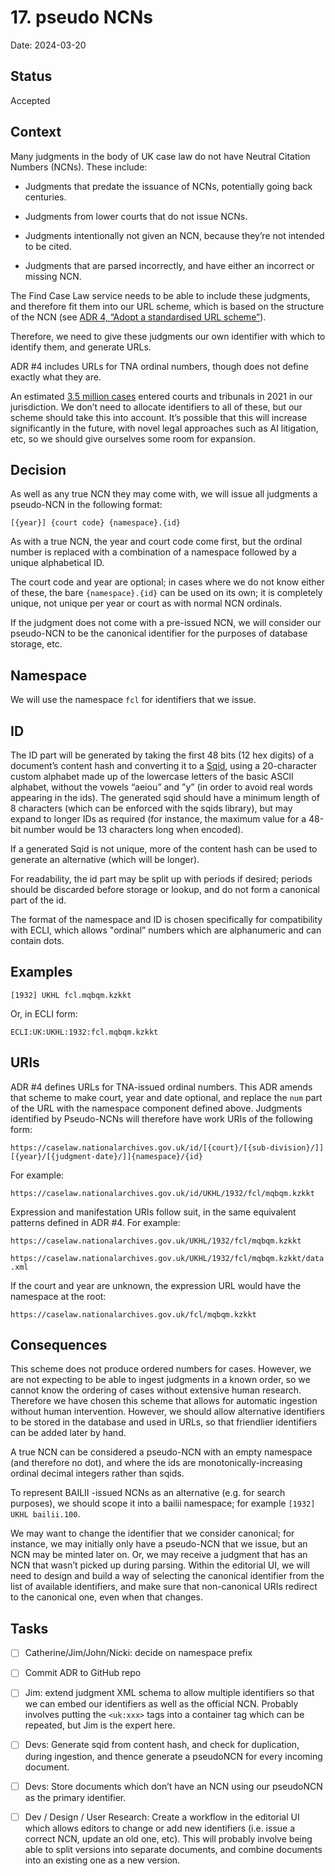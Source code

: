 # 17. pseudo NCNs

Date: 2024-03-20

## Status

Accepted

## Context

Many judgments in the body of UK case law do not have Neutral Citation Numbers (NCNs). These include:

- Judgments that predate the issuance of NCNs, potentially going back centuries.

- Judgments from lower courts that do not issue NCNs.

- Judgments intentionally not given an NCN, because they’re not intended to be cited.

- Judgments that are parsed incorrectly, and have either an incorrect or missing NCN.

The Find Case Law service needs to be able to include these judgments, and therefore fit them into our URL scheme, which is based on the structure of the NCN (see [ADR 4, “Adopt a standardised URL scheme”](https://github.com/nationalarchives/ds-find-caselaw-docs/blob/main/doc/adr/0004-adopt-a-standardised-url-scheme.md)).

Therefore, we need to give these judgments our own identifier with which to identify them, and generate URLs.

ADR #4 includes URLs for TNA ordinal numbers, though does not define exactly what they are.

An estimated [3.5 million cases](https://commonslibrary.parliament.uk/research-briefings/cbp-8372/) entered courts and tribunals in 2021 in our jurisdiction. We don’t need to allocate identifiers to all of these, but our scheme should take this into account. It’s possible that this will increase significantly in the future, with novel legal approaches such as AI litigation, etc, so we should give ourselves some room for expansion.

## Decision

As well as any true NCN they may come with, we will issue all judgments a pseudo-NCN in the following format:

`[{year}] {court code} {namespace}.{id}`

As with a true NCN, the year and court code come first, but the ordinal number is replaced with a combination of a namespace followed by a unique alphabetical ID.

The court code and year are optional; in cases where we do not know either of these, the bare `{namespace}.{id}` can be used on its own; it is completely unique, not unique per year or court as with normal NCN ordinals.

If the judgment does not come with a pre-issued NCN, we will consider our pseudo-NCN to be the canonical identifier for the purposes of database storage, etc.

## Namespace

We will use the namespace `fcl` for identifiers that we issue.

## ID

The ID part will be generated by taking the first 48 bits (12 hex digits) of a document’s content hash and converting it to a [Sqid](https://sqids.org/), using a 20-character custom alphabet made up of the lowercase letters of the basic ASCII alphabet, without the vowels “aeiou” and ”y” (in order to avoid real words appearing in the ids). The generated sqid should have a minimum length of 8 characters (which can be enforced with the sqids library), but may expand to longer IDs as required (for instance, the maximum value for a 48-bit number would be 13 characters long when encoded).

If a generated Sqid is not unique, more of the content hash can be used to generate an alternative (which will be longer).

For readability, the id part may be split up with periods if desired; periods should be discarded before storage or lookup, and do not form a canonical part of the id.

The format of the namespace and ID is chosen specifically for compatibility with ECLI, which allows "ordinal” numbers which are alphanumeric and can contain dots.

## Examples

`[1932] UKHL fcl.mqbqm.kzkkt`

Or, in ECLI form:

`ECLI:UK:UKHL:1932:fcl.mqbqm.kzkkt`

## URIs

ADR #4 defines URLs for TNA-issued ordinal numbers. This ADR amends that scheme to make court, year and date optional, and replace the `num` part of the URL with the namespace component defined above. Judgments identified by Pseudo-NCNs will therefore have work URIs of the following form:

`https://caselaw.nationalarchives.gov.uk/id/[{court}/[{sub-division}/]][{year}/[{judgment-date}/]]{namespace}/{id}`

For example:

`https://caselaw.nationalarchives.gov.uk/id/UKHL/1932/fcl/mqbqm.kzkkt`

Expression and manifestation URIs follow suit, in the same equivalent patterns defined in ADR #4. For example:

`https://caselaw.nationalarchives.gov.uk/UKHL/1932/fcl/mqbqm.kzkkt`

`https://caselaw.nationalarchives.gov.uk/UKHL/1932/fcl/mqbqm.kzkkt/data.xml`

If the court and year are unknown, the expression URL would have the namespace at the root:

`https://caselaw.nationalarchives.gov.uk/fcl/mqbqm.kzkkt`

## Consequences

This scheme does not produce ordered numbers for cases. However, we are not expecting to be able to ingest judgments in a known order, so we cannot know the ordering of cases without extensive human research. Therefore we have chosen this scheme that allows for automatic ingestion without human intervention. However, we should allow alternative identifiers to be stored in the database and used in URLs, so that friendlier identifiers can be added later by hand.

A true NCN can be considered a pseudo-NCN with an empty namespace (and therefore no dot), and where the ids are monotonically-increasing ordinal decimal integers rather than sqids.

To represent BAILII -issued NCNs as an alternative (e.g. for search purposes), we should scope it into a bailii namespace; for example `[1932] UKHL bailii.100`.

We may want to change the identifier that we consider canonical; for instance, we may initially only have a pseudo-NCN that we issue, but an NCN may be minted later on. Or, we may receive a judgment that has an NCN that wasn’t picked up during parsing. Within the editorial UI, we will need to design and build a way of selecting the canonical identifier from the list of available identifiers, and make sure that non-canonical URIs redirect to the canonical one, even when that changes.

## Tasks

- [ ] Catherine/Jim/John/Nicki: decide on namespace prefix

- [ ] Commit ADR to GitHub repo

- [ ] Jim: extend judgment XML schema to allow multiple identifiers so that we can embed our identifiers as well as the official NCN. Probably involves putting the `<uk:xxx>` tags into a container tag which can be repeated, but Jim is the expert here.

- [ ] Devs: Generate sqid from content hash, and check for duplication, during ingestion, and thence generate a pseudoNCN for every incoming document.

- [ ] Devs: Store documents which don’t have an NCN using our pseudoNCN as the primary identifier.

- [ ] Dev / Design / User Research: Create a workflow in the editorial UI which allows editors to change or add new identifiers (i.e. issue a correct NCN, update an old one, etc). This will probably involve being able to split versions into separate documents, and combine documents into an existing one as a new version.
